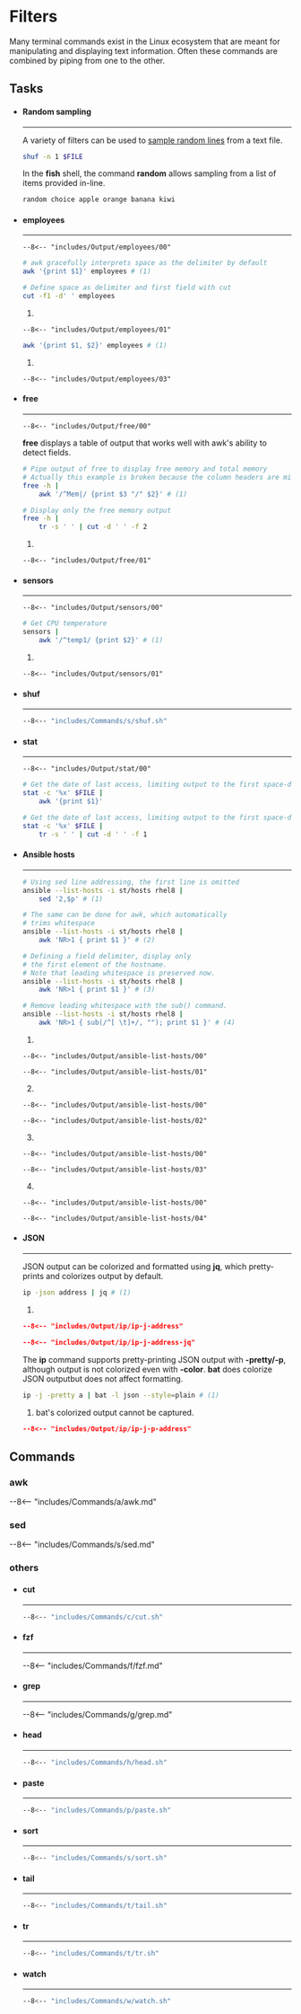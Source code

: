 # Filters

Many terminal commands exist in the Linux ecosystem that are meant for manipulating and displaying text information. 
Often these commands are combined by piping from one to the other.




## Tasks

<div class="grid cards" markdown>

-   #### Random sampling

    ---

    A variety of filters can be used to [sample random lines](https://www.baeldung.com/linux/read-random-line-from-file) from a text file.

    ```sh
    shuf -n 1 $FILE
    ```

    In the **fish** shell, the command **random** allows sampling from a list of items provided in-line.

    ```sh
    random choice apple orange banana kiwi
    ```

-   #### employees

    ---

    ``` title="employees"
    --8<-- "includes/Output/employees/00"
    ```

    ```sh title="Display single column"
    # awk gracefully interprets space as the delimiter by default
    awk '{print $1}' employees # (1)
    
    # Define space as delimiter and first field with cut
    cut -f1 -d' ' employees
    ```

    1. 
    ``` title="Output"
    --8<-- "includes/Output/employees/01"
    ```

    ```sh title="Concatenate multiple columns"
    awk '{print $1, $2}' employees # (1)
    ```

    1. 
    ``` title="Output"
    --8<-- "includes/Output/employees/03"
    ```

-   #### free

    ---

    ``` title="free -h"
    --8<-- "includes/Output/free/00"
    ```

    **free** displays a table of output that works well with awk's ability to detect fields.

    ```sh
    # Pipe output of free to display free memory and total memory
    # Actually this example is broken because the column headers are mixed up...
    free -h | 
        awk '/^Mem|/ {print $3 "/" $2}' # (1)

    # Display only the free memory output
    free -h | 
        tr -s ' ' | cut -d ' ' -f 2
    ```

    1. 
    ```
    --8<-- "includes/Output/free/01"
    ```

-   #### sensors

    ---

    ``` title="sensors"
    --8<-- "includes/Output/sensors/00"
    ```

    ```sh
    # Get CPU temperature
    sensors | 
        awk '/^temp1/ {print $2}' # (1)
    ```

    1. 
    ```
    --8<-- "includes/Output/sensors/01"
    ```

-   #### shuf

    ---

    ```sh
    --8<-- "includes/Commands/s/shuf.sh"
    ```

-   #### stat

    ---

    ``` title="stat"
    --8<-- "includes/Output/stat/00"
    ```

    ```sh hl_lines="3 7"
    # Get the date of last access, limiting output to the first space-delimited field using awk
    stat -c '%x' $FILE | 
        awk '{print $1}'

    # Get the date of last access, limiting output to the first space-delimited field using tr and cut
    stat -c '%x' $FILE | 
        tr -s ' ' | cut -d ' ' -f 1
    ```

-   #### Ansible hosts

    ---

    ```sh
    # Using sed line addressing, the first line is omitted
    ansible --list-hosts -i st/hosts rhel8 | 
        sed '2,$p' # (1)

    # The same can be done for awk, which automatically
    # trims whitespace
    ansible --list-hosts -i st/hosts rhel8 | 
        awk 'NR>1 { print $1 }' # (2)

    # Defining a field delimiter, display only 
    # the first element of the hostname. 
    # Note that leading whitespace is preserved now.
    ansible --list-hosts -i st/hosts rhel8 | 
        awk 'NR>1 { print $1 }' # (3)

    # Remove leading whitespace with the sub() command.
    ansible --list-hosts -i st/hosts rhel8 | 
        awk 'NR>1 { sub(/^[ \t]+/, ""); print $1 }' # (4)
    ```

    1. 
    ``` title="ansible --list-hosts"
    --8<-- "includes/Output/ansible-list-hosts/00"
    ```
    ``` title="Output"
    --8<-- "includes/Output/ansible-list-hosts/01"
    ```
    2. 
    ``` title="ansible --list-hosts"
    --8<-- "includes/Output/ansible-list-hosts/00"
    ```
    ``` title="Output"
    --8<-- "includes/Output/ansible-list-hosts/02"
    ```
    3. 
    ``` title="ansible --list-hosts"
    --8<-- "includes/Output/ansible-list-hosts/00"
    ```
    ``` title="Output"
    --8<-- "includes/Output/ansible-list-hosts/03"
    ```
    4. 
    ``` title="ansible --list-hosts"
    --8<-- "includes/Output/ansible-list-hosts/00"
    ```
    ``` title="Output"
    --8<-- "includes/Output/ansible-list-hosts/04"
    ```

-   #### JSON

    ---

    JSON output can be colorized and formatted using **jq**, which pretty-prints and colorizes output by default.

    ```sh
    ip -json address | jq # (1)
    ```

    1. 
    ```json title="ip -json address"
    --8<-- "includes/Output/ip/ip-j-address"
    ```
    ```json
    --8<-- "includes/Output/ip/ip-j-address-jq"
    ```

    The **ip** command supports pretty-printing JSON output with **-pretty/-p**, although output is not colorized even with **-color**.
    **bat** does colorize JSON outputbut does not affect formatting.

    ```sh
    ip -j -pretty a | bat -l json --style=plain # (1)
    ```

    1. bat's colorized output cannot be captured.
    ```json title="ip -j -pretty address"
    --8<-- "includes/Output/ip/ip-j-p-address"
    ```

</div>

## Commands


### awk

--8<-- "includes/Commands/a/awk.md"

### sed

--8<-- "includes/Commands/s/sed.md"

### others

<div class="grid cards" markdown>

-   #### cut

    ---

    ```sh
    --8<-- "includes/Commands/c/cut.sh"
    ```

-   #### fzf

    ---

    --8<-- "includes/Commands/f/fzf.md"

-   #### grep

    ---

    --8<-- "includes/Commands/g/grep.md"

-   #### head

    ---

    ```sh
    --8<-- "includes/Commands/h/head.sh"
    ```

-   #### paste

    ---

    ```sh
    --8<-- "includes/Commands/p/paste.sh"
    ```

-   #### sort

    ---

    ```sh
    --8<-- "includes/Commands/s/sort.sh"
    ```

-   #### tail

    ---

    ```sh
    --8<-- "includes/Commands/t/tail.sh"
    ```

-   #### tr

    ---

    ```sh
    --8<-- "includes/Commands/t/tr.sh"
    ```

-   #### watch

    ---

    ```sh
    --8<-- "includes/Commands/w/watch.sh"
    ```

</div>